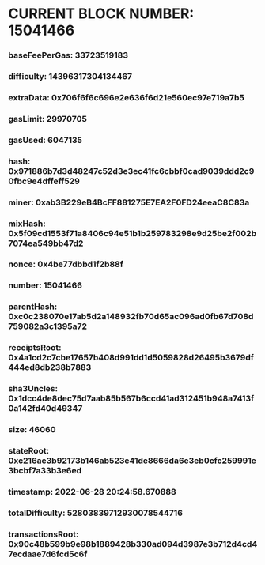 # CURRENT BLOCK NUMBER: 15041466

### baseFeePerGas: 33723519183
### difficulty: 14396317304134467
### extraData: 0x706f6f6c696e2e636f6d21e560ec97e719a7b5
### gasLimit: 29970705
### gasUsed: 6047135
### hash: 0x971886b7d3d48247c52d3e3ec41fc6cbbf0cad9039ddd2c90fbc9e4dffeff529
### miner: 0xab3B229eB4BcFF881275E7EA2F0FD24eeaC8C83a
### mixHash: 0x5f09cd1553f71a8406c94e51b1b259783298e9d25be2f002b7074ea549bb47d2
### nonce: 0x4be77dbbd1f2b88f
### number: 15041466
### parentHash: 0xc0c238070e17ab5d2a148932fb70d65ac096ad0fb67d708d759082a3c1395a72
### receiptsRoot: 0x4a1cd2c7cbe17657b408d991dd1d5059828d26495b3679df444ed8db238b7883
### sha3Uncles: 0x1dcc4de8dec75d7aab85b567b6ccd41ad312451b948a7413f0a142fd40d49347
### size: 46060
### stateRoot: 0xc216ae3b92173b146ab523e41de8666da6e3eb0cfc259991e3bcbf7a33b3e6ed
### timestamp: 2022-06-28 20:24:58.670888
### totalDifficulty: 52803839712930078544716
### transactionsRoot: 0x90c48b599b9e98b1889428b330ad094d3987e3b712d4cd47ecdaae7d6fcd5c6f
